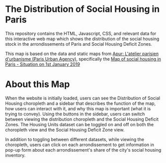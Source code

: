 # The Distribution of Social Housing in Paris
This repository contains the HTML, Javascript, CSS, and relevant data for this interactive web map which shows the distribution of the social housing stock in the arrondissements of Paris and Social Housing Deficit Zones.  

This map is based on the data and static maps from [Apur: L'atelier parisien d'urbanisme (Paris Urban Agency)](https://www.apur.org/fr), specifically the [Map of social housing in Paris - Situation on 1st January 2019](https://www.apur.org/en/our-works/map-social-housing-paris-situation-1st-january-2019)

# About this Map
When the website is initially loaded, users can see the Distribution of Social Housing choropleth and a sidebar that describes the function of the map, how users can interact with it, and why this map is important (what it is trying to convey). Using the buttons in the sidebar, users can switch between viewing the distribution choropleth and the Social Housing Deficit Zones. The Housing Units dataset can be toggled on and off on both the choropleth view and the Social Housing Deficit Zone view. 

In addition to toggling between different datasets, while viewing the choropleth, users can click on each arrondissement to get information in pop-up form about each arrondissement's share of the city's social housing inventory. 



